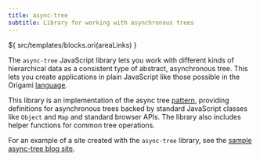 ```yaml
---
title: async-tree
subtitle: Library for working with asynchronous trees
---
```


${ src/templates/blocks.ori(areaLinks) }

The `async-tree` JavaScript library lets you work with different kinds of hierarchical data as a consistent type of abstract, asynchronous tree. This lets you create applications in plain JavaScript like those possible in the Origami [language](/language).

This library is an implementation of the async tree [pattern](/pattern/), providing definitions for asynchronous trees backed by standard JavaScript classes like `Object` and `Map` and standard browser APIs. The library also includes helper functions for common tree operations.

For an example of a site created with the `async-tree` library, see the [sample async-tree blog site](https://github.com/WebOrigami/pondlife-async-tree).
